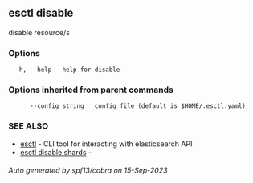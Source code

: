 ## esctl disable

disable resource/s

### Options

```
  -h, --help   help for disable
```

### Options inherited from parent commands

```
      --config string   config file (default is $HOME/.esctl.yaml)
```

### SEE ALSO

* [esctl](esctl.md)	 - CLI tool for interacting with elasticsearch API
* [esctl disable shards](esctl_disable_shards.md)	 - 

###### Auto generated by spf13/cobra on 15-Sep-2023
